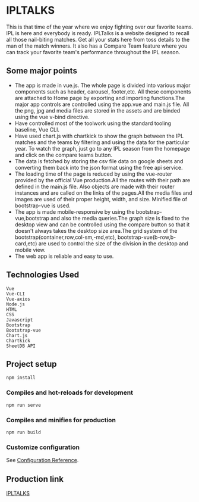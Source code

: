 # IPLTALKS
This is that time of the year where we enjoy fighting over our favorite teams. 
IPL is here and everybody is ready.
IPLTalks is a website designed to recall all those nail-biting matches.
Get all your stats here from toss details to the man of the match winners. 
It also has a Compare Team feature where you can track your favorite team's performance throughout the IPL season.

## Some major points
* The app is made in vue.js. The whole page is divided into various major components such as header, carousel, footer,etc. All these components are attached to Home page by exporting and importing functions.The major app controls are controlled using the app.vue and main.js file. All the png, jpg and media files are stored in the assets and are binded using the vue v-bind directive.
* Have controlled most of the toolwork using the standard tooling baseline, Vue CLI.
* Have used chart.js with chartkick to show the graph between the IPL matches and the teams by filtering and using the data for the particular year. To watch the graph, just go to any IPL season from the homepage and click on the compare teams button.
* The data is fetched by storing the csv file data on google sheets and converting them back into the json format using the free api service.
* The loading time of the page is reduced by using the vue-router provided by the official Vue production.All the routes with their path are defined in the main.js file. Also objects are made with their router instances and are called on the links of the pages.All the media files and images are used of their proper height, width, and size. Minified file of bootstrap-vue is used.
* The app is made mobile-responsive by using the bootstrap-vue,bootstrap and also the media queries.The graph size is fixed to the desktop view and can be controlled using the compare button so that it doesn't always takes the desktop size area.The grid system of the bootstrap(container,row,col-sm,-md,etc), bootstrap-vue(b-row,b-card,etc) are used to control the size of the division in the desktop and mobile view.
* The web app is reliable and easy to use.


## Technologies Used
```
Vue
Vue-CLI
Vue-axios
Node.js
HTML
CSS
Javascript
Bootstrap
Bootstrap-vue
Chart.js
Chartkick
SheetDB API

```

## Project setup
```
npm install
```

### Compiles and hot-reloads for development
```
npm run serve
```

### Compiles and minifies for production
```
npm run build
```

### Customize configuration
See [Configuration Reference](https://cli.vuejs.org/config/).

## Production link
[IPLTALKS](https://ipltalkproject.herokuapp.com/#/)
